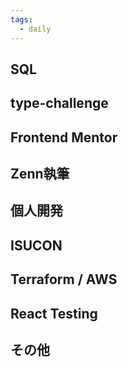 ```yaml
---
tags:
  - daily
---
```


## SQL
## type-challenge

## Frontend Mentor

## Zenn執筆

## 個人開発

## ISUCON

## Terraform / AWS

## React Testing

## その他
